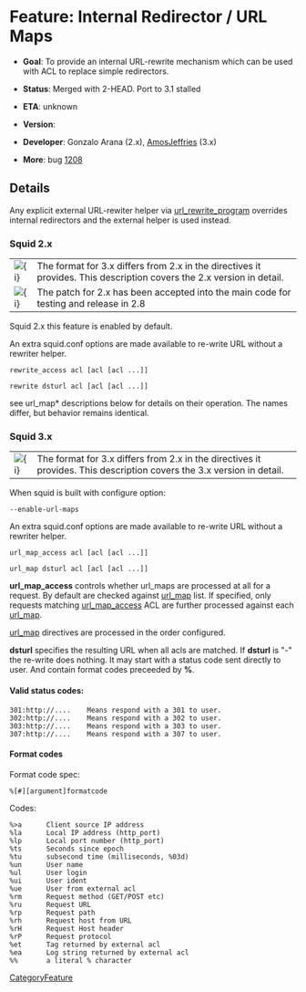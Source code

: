 # Feature: Internal Redirector / URL Maps

  - **Goal**: To provide an internal URL-rewrite mechanism which can be
    used with ACL to replace simple redirectors.

  - **Status**: Merged with 2-HEAD. Port to 3.1 stalled

  - **ETA**: unknown

  - **Version**:

  - **Developer**: Gonzalo Arana (2.x),
    [AmosJeffries](https://wiki.squid-cache.org/action/show/Features/InternalRedirectors/AmosJeffries#)
    (3.x)

  - **More**: bug
    [1208](https://bugs.squid-cache.org/show_bug.cgi?id=1208#)

## Details

Any explicit external URL-rewiter helper via
[url\_rewrite\_program](http://www.squid-cache.org/Doc/config/url_rewrite_program#)
overrides internal redirectors and the external helper is used instead.

### Squid 2.x

|                                                                        |                                                                                                                       |
| ---------------------------------------------------------------------- | --------------------------------------------------------------------------------------------------------------------- |
| ![{i}](https://wiki.squid-cache.org/wiki/squidtheme/img/icon-info.png) | The format for 3.x differs from 2.x in the directives it provides. This description covers the 2.x version in detail. |
| ![{i}](https://wiki.squid-cache.org/wiki/squidtheme/img/icon-info.png) | The patch for 2.x has been accepted into the main code for testing and release in 2.8                                 |

Squid 2.x this feature is enabled by default.

An extra squid.conf options are made available to re-write URL without a
rewriter helper.

    rewrite_access acl [acl [acl ...]]
    
    rewrite dsturl acl [acl [acl ...]]

see url\_map\* descriptions below for details on their operation. The
names differ, but behavior remains identical.

### Squid 3.x

|                                                                        |                                                                                                                       |
| ---------------------------------------------------------------------- | --------------------------------------------------------------------------------------------------------------------- |
| ![{i}](https://wiki.squid-cache.org/wiki/squidtheme/img/icon-info.png) | The format for 3.x differs from 2.x in the directives it provides. This description covers the 3.x version in detail. |

When squid is built with configure option:

    --enable-url-maps

An extra squid.conf options are made available to re-write URL without a
rewriter helper.

    url_map_access acl [acl [acl ...]]
    
    url_map dsturl acl [acl [acl ...]]

**url\_map\_access** controls whether url\_maps are processed at all for
a request. By default are checked against
[url\_map](http://www.squid-cache.org/Doc/config/url_map#) list. If
specified, only requests matching
[url\_map\_access](http://www.squid-cache.org/Doc/config/url_map_access#)
ACL are further processed against each
[url\_map](http://www.squid-cache.org/Doc/config/url_map#).

[url\_map](http://www.squid-cache.org/Doc/config/url_map#) directives
are processed in the order configured.

**dsturl** specifies the resulting URL when all acls are matched. If
**dsturl** is "-" the re-write does nothing. It may start with a status
code sent directly to user. And contain format codes preceeded by **%**.

#### Valid status codes:

    301:http://....    Means respond with a 301 to user.
    302:http://....    Means respond with a 302 to user.
    303:http://....    Means respond with a 303 to user.
    307:http://....    Means respond with a 307 to user.

#### Format codes

Format code spec:

    %[#][argument]formatcode

Codes:

    %>a      Client source IP address
    %la      Local IP address (http_port)
    %lp      Local port number (http_port)
    %ts      Seconds since epoch
    %tu      subsecond time (milliseconds, %03d)
    %un      User name
    %ul      User login
    %ui      User ident
    %ue      User from external acl
    %rm      Request method (GET/POST etc)
    %ru      Request URL
    %rp      Request path
    %rh      Request host from URL
    %rH      Request Host header
    %rP      Request protocol
    %et      Tag returned by external acl
    %ea      Log string returned by external acl
    %%       a literal % character

[CategoryFeature](https://wiki.squid-cache.org/action/show/Features/InternalRedirectors/CategoryFeature#)
